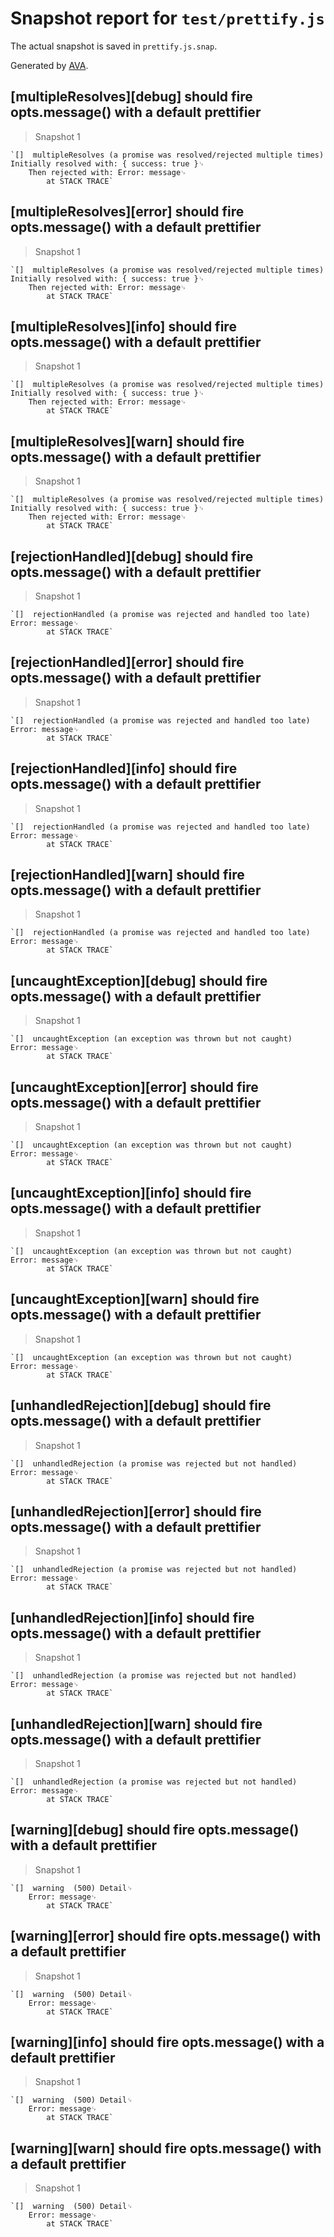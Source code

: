 # Snapshot report for `test/prettify.js`

The actual snapshot is saved in `prettify.js.snap`.

Generated by [AVA](https://ava.li).

## [multipleResolves][debug] should fire opts.message() with a default prettifier

> Snapshot 1

    `[]  multipleResolves (a promise was resolved/rejected multiple times)  Initially resolved with: { success: true }␊
        Then rejected with: Error: message␊
            at STACK TRACE`

## [multipleResolves][error] should fire opts.message() with a default prettifier

> Snapshot 1

    `[]  multipleResolves (a promise was resolved/rejected multiple times)  Initially resolved with: { success: true }␊
        Then rejected with: Error: message␊
            at STACK TRACE`

## [multipleResolves][info] should fire opts.message() with a default prettifier

> Snapshot 1

    `[]  multipleResolves (a promise was resolved/rejected multiple times)  Initially resolved with: { success: true }␊
        Then rejected with: Error: message␊
            at STACK TRACE`

## [multipleResolves][warn] should fire opts.message() with a default prettifier

> Snapshot 1

    `[]  multipleResolves (a promise was resolved/rejected multiple times)  Initially resolved with: { success: true }␊
        Then rejected with: Error: message␊
            at STACK TRACE`

## [rejectionHandled][debug] should fire opts.message() with a default prettifier

> Snapshot 1

    `[]  rejectionHandled (a promise was rejected and handled too late)  Error: message␊
            at STACK TRACE`

## [rejectionHandled][error] should fire opts.message() with a default prettifier

> Snapshot 1

    `[]  rejectionHandled (a promise was rejected and handled too late)  Error: message␊
            at STACK TRACE`

## [rejectionHandled][info] should fire opts.message() with a default prettifier

> Snapshot 1

    `[]  rejectionHandled (a promise was rejected and handled too late)  Error: message␊
            at STACK TRACE`

## [rejectionHandled][warn] should fire opts.message() with a default prettifier

> Snapshot 1

    `[]  rejectionHandled (a promise was rejected and handled too late)  Error: message␊
            at STACK TRACE`

## [uncaughtException][debug] should fire opts.message() with a default prettifier

> Snapshot 1

    `[]  uncaughtException (an exception was thrown but not caught)  Error: message␊
            at STACK TRACE`

## [uncaughtException][error] should fire opts.message() with a default prettifier

> Snapshot 1

    `[]  uncaughtException (an exception was thrown but not caught)  Error: message␊
            at STACK TRACE`

## [uncaughtException][info] should fire opts.message() with a default prettifier

> Snapshot 1

    `[]  uncaughtException (an exception was thrown but not caught)  Error: message␊
            at STACK TRACE`

## [uncaughtException][warn] should fire opts.message() with a default prettifier

> Snapshot 1

    `[]  uncaughtException (an exception was thrown but not caught)  Error: message␊
            at STACK TRACE`

## [unhandledRejection][debug] should fire opts.message() with a default prettifier

> Snapshot 1

    `[]  unhandledRejection (a promise was rejected but not handled)  Error: message␊
            at STACK TRACE`

## [unhandledRejection][error] should fire opts.message() with a default prettifier

> Snapshot 1

    `[]  unhandledRejection (a promise was rejected but not handled)  Error: message␊
            at STACK TRACE`

## [unhandledRejection][info] should fire opts.message() with a default prettifier

> Snapshot 1

    `[]  unhandledRejection (a promise was rejected but not handled)  Error: message␊
            at STACK TRACE`

## [unhandledRejection][warn] should fire opts.message() with a default prettifier

> Snapshot 1

    `[]  unhandledRejection (a promise was rejected but not handled)  Error: message␊
            at STACK TRACE`

## [warning][debug] should fire opts.message() with a default prettifier

> Snapshot 1

    `[]  warning  (500) Detail␊
        Error: message␊
            at STACK TRACE`

## [warning][error] should fire opts.message() with a default prettifier

> Snapshot 1

    `[]  warning  (500) Detail␊
        Error: message␊
            at STACK TRACE`

## [warning][info] should fire opts.message() with a default prettifier

> Snapshot 1

    `[]  warning  (500) Detail␊
        Error: message␊
            at STACK TRACE`

## [warning][warn] should fire opts.message() with a default prettifier

> Snapshot 1

    `[]  warning  (500) Detail␊
        Error: message␊
            at STACK TRACE`
